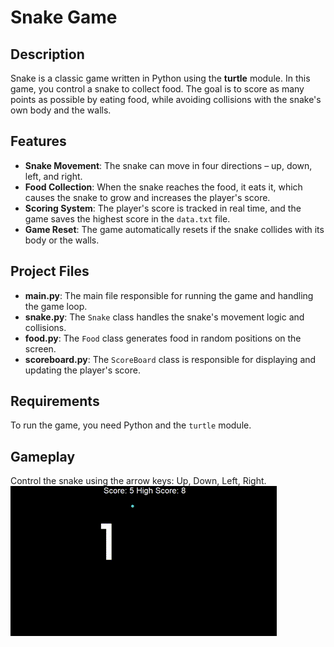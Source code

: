 # Snake Game

## Description
Snake is a classic game written in Python using the **turtle** module. In this game, you control a snake to collect food. The goal is to score as many points as possible by eating food, while avoiding collisions with the snake's own body and the walls.

## Features
- **Snake Movement**: The snake can move in four directions – up, down, left, and right.
- **Food Collection**: When the snake reaches the food, it eats it, which causes the snake to grow and increases the player's score.
- **Scoring System**: The player's score is tracked in real time, and the game saves the highest score in the `data.txt` file.
- **Game Reset**: The game automatically resets if the snake collides with its body or the walls.

## Project Files
- **main.py**: The main file responsible for running the game and handling the game loop.
- **snake.py**: The `Snake` class handles the snake's movement logic and collisions.
- **food.py**: The `Food` class generates food in random positions on the screen.
- **scoreboard.py**: The `ScoreBoard` class is responsible for displaying and updating the player's score.

## Requirements
To run the game, you need Python and the `turtle` module.

## Gameplay
Control the snake using the arrow keys: Up, Down, Left, Right.
![Snake Gameplay](Snake_Game.gif)

